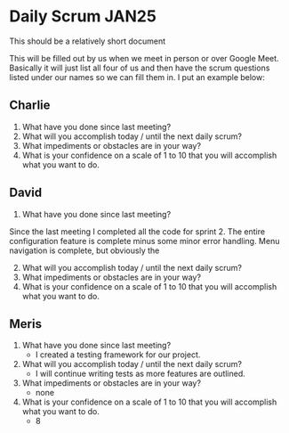 # Daily Scrum JAN25

This should be a relatively short document

This will be filled out by us when we meet in person or over Google Meet. Basically it will just list all four of us and then have the scrum questions listed under our names so we can fill them in. I put an example below:

## Charlie

1. What have you done since last meeting?
2. What will you accomplish today / until the next daily scrum?
3. What impediments or obstacles are in your way?
4. What is your confidence on a scale of 1 to 10 that you will accomplish what you want to do.

## David

1. What have you done since last meeting?

Since the last meeting I completed all the code for sprint 2. The entire configuration feature is complete minus some minor error handling. Menu navigation is complete, but obviously the 

2. What will you accomplish today / until the next daily scrum?
3. What impediments or obstacles are in your way?
4. What is your confidence on a scale of 1 to 10 that you will accomplish what you want to do.

## Meris

1. What have you done since last meeting?
   - I created a testing framework for our project.
3. What will you accomplish today / until the next daily scrum?
   - I will continue writing tests as more features are outlined.
5. What impediments or obstacles are in your way?
   - none
7. What is your confidence on a scale of 1 to 10 that you will accomplish what you want to do.
   - 8
